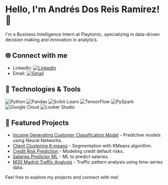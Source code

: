 # Hello, I'm Andrés Dos Reis Ramírez! 👋

I'm a Business Intelligence Intern at Playtomic, specializing in data-driven decision making and innovation in analytics.

## 🌐 Connect with me
- LinkedIn: [![LinkedIn](https://img.shields.io/badge/LinkedIn-Andrés-blue?style=for-the-badge&logo=linkedin)](your-linkedin-url)
- Email: [![Gmail](https://img.shields.io/badge/Email-me-red?style=for-the-badge&logo=gmail&logoColor=white)](mailto:your-email)

## 🔧 Technologies & Tools
![Python](https://img.shields.io/badge/Python-3776AB?style=for-the-badge&logo=python&logoColor=white)
![Pandas](https://img.shields.io/badge/Pandas-150458?style=for-the-badge&logo=pandas&logoColor=white)
![Scikit-Learn](https://img.shields.io/badge/Scikit--Learn-F7931E?style=for-the-badge&logo=scikit-learn&logoColor=white)
![TensorFlow](https://img.shields.io/badge/TensorFlow-FF6F00?style=for-the-badge&logo=tensorflow&logoColor=white)
![PySpark](https://img.shields.io/badge/PySpark-E25A1C?style=for-the-badge&logo=apache-spark&logoColor=white)
![Google Cloud](https://img.shields.io/badge/Google_Cloud-4285F4?style=for-the-badge&logo=google-cloud&logoColor=white)
![Looker Studio](https://img.shields.io/badge/Looker_Studio-4285F4?style=for-the-badge&logo=google-analytics&logoColor=white)

## 📝 Featured Projects
- [Income Generating Customer Classification Model](your-github-link) - Predictive models using Neural Networks.
- [Client Clustering K-means](your-github-link) - Segmentation with KMeans algorithm.
- [Credit Risk Prediction](your-github-link) - Modeling credit default risks.
- [Salaries Predictor ML](your-github-link) - ML to predict salaries.
- [M30 Madrid Traffic Analysis](your-github-link) - Traffic pattern analysis using time-series data.

Feel free to explore my projects and connect with me!

